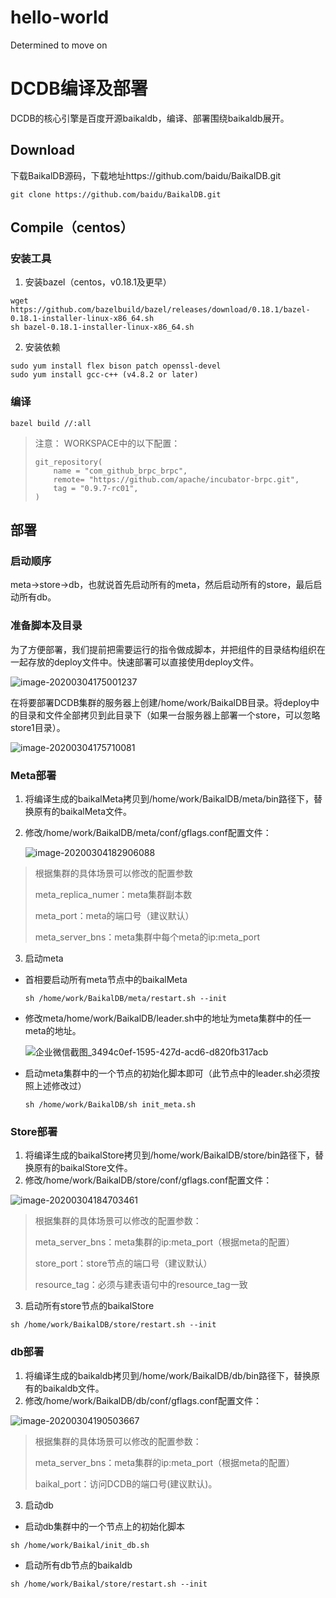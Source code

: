 # hello-world
Determined to move on
# 	DCDB编译及部署

DCDB的核心引擎是百度开源baikaldb，编译、部署围绕baikaldb展开。

## Download

下载BaikalDB源码，下载地址https://github.com/baidu/BaikalDB.git

``` shell
git clone https://github.com/baidu/BaikalDB.git
```

## Compile（centos）

### 安装工具

1. 安装bazel（centos，v0.18.1及更早）

```shell
wget https://github.com/bazelbuild/bazel/releases/download/0.18.1/bazel-0.18.1-installer-linux-x86_64.sh
sh bazel-0.18.1-installer-linux-x86_64.sh
```

2. 安装依赖

```shell
sudo yum install flex bison patch openssl-devel
sudo yum install gcc-c++ (v4.8.2 or later)
```

### 编译

```shell
bazel build //:all
```

> 注意： WORKSPACE中的以下配置：
>
> ```shell
> git_repository(
>     name = "com_github_brpc_brpc",
>     remote= "https://github.com/apache/incubator-brpc.git",
>     tag = "0.9.7-rc01",
> )
> ```

## 部署

### 启动顺序

meta->store->db，也就说首先启动所有的meta，然后启动所有的store，最后启动所有db。

### 准备脚本及目录

为了方便部署，我们提前把需要运行的指令做成脚本，并把组件的目录结构组织在一起存放的deploy文件中。快速部署可以直接使用deploy文件。

![image-20200304175001237](/Users/liuyong/Desktop/123/image-20200304175001237.png)

在将要部署DCDB集群的服务器上创建/home/work/BaikalDB目录。将deploy中的目录和文件全部拷贝到此目录下（如果一台服务器上部署一个store，可以忽略store1目录）。

![image-20200304175710081](/Users/liuyong/Desktop/123/2.png)

### Meta部署

1. 将编译生成的baikalMeta拷贝到/home/work/BaikalDB/meta/bin路径下，替换原有的baikalMeta文件。

2. 修改/home/work/BaikalDB/meta/conf/gflags.conf配置文件：

   ![image-20200304182906088](/Users/liuyong/Desktop/123/3.png)

> 根据集群的具体场景可以修改的配置参数
>
> meta_replica_numer：meta集群副本数
>
> meta_port：meta的端口号（建议默认）
>
> meta_server_bns：meta集群中每个meta的ip:meta_port

3. 启动meta	
- 首相要启动所有meta节点中的baikalMeta

   ```shell
   sh /home/work/BaikalDB/meta/restart.sh --init
   ```
- 修改meta/home/work/BaikalDB/leader.sh中的地址为meta集群中的任一meta的地址。
  
   ![企业微信截图_3494c0ef-1595-427d-acd6-d820fb317acb](/Users/liuyong/Desktop/123/4.png)
   
- 启动meta集群中的一个节点的初始化脚本即可（此节点中的leader.sh必须按照上述修改过）

   ```shell
   sh /home/work/BaikalDB/sh init_meta.sh
   ```

### Store部署

1. 将编译生成的baikalStore拷贝到/home/work/BaikalDB/store/bin路径下，替换原有的baikalStore文件。
2. 修改/home/work/BaikalDB/store/conf/gflags.conf配置文件：

![image-20200304184703461](/Users/liuyong/Desktop/123/5.png)

> 根据集群的具体场景可以修改的配置参数：
>
> meta_server_bns：meta集群的ip:meta_port（根据meta的配置）
>
> store_port：store节点的端口号（建议默认）
>
> resource_tag：必须与建表语句中的resource_tag一致

3. 启动所有store节点的baikalStore

```shell
sh /home/work/BaikalDB/store/restart.sh --init
```

### db部署

1. 将编译生成的baikaldb拷贝到/home/work/BaikalDB/db/bin路径下，替换原有的baikaldb文件。
2. 修改/home/work/BaikalDB/db/conf/gflags.conf配置文件：

![image-20200304190503667](/Users/liuyong/Desktop/123/6.png)

> 根据集群的具体场景可以修改的配置参数：
>
> meta_server_bns：meta集群的ip:meta_port（根据meta的配置）
>
> baikal_port：访问DCDB的端口号(建议默认)。

3. 启动db

- 启动db集群中的一个节点上的初始化脚本

```shell
sh /home/work/Baikal/init_db.sh
```

- 启动所有db节点的baikaldb

```shell
sh /home/work/Baikal/store/restart.sh --init
```


